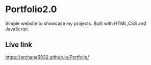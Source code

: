 # Portfolio2.0

Simple website to showcase my projects. Built with HTML,CSS and JavaScript.

## Live link
https://archana6832.github.io/Portfolio/
